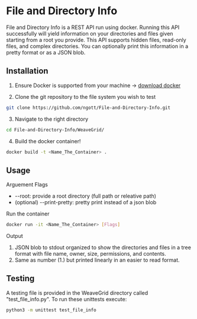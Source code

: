 # File and Directory Info

File and Directory Info is a REST API run using docker. Running this API successfully will yield information on your directories and files given starting from a root you provide. This API supports hidden files, read-only files, and complex directories. You can optionally print this information in a pretty format or as a JSON blob.

## Installation

1) Ensure Docker is supported from your machine -> [download docker](https://www.docker.com/products/docker-desktop)

2) Clone the git repository to the file system you wish to test

```bash
git clone https://github.com/ngott/File-and-Directory-Info.git
```

3) Navigate to the right directory

```bash
cd File-and-Directory-Info/WeaveGrid/
```

4) Build the docker container!

```bash
docker build -t <Name_The_Container> .
```

## Usage

Arguement Flags
- --root: provide a root directory (full path or releative path)
- (optional) --print-pretty: pretty print instead of a json blob

Run the container

```bash
docker run -it <Name_The_Container> [Flags]
```
Output

1) JSON blob to stdout organized to show the directories and files in a tree format with file name, owner, size, permissions, and contents.
2) Same as number (1.) but printed linearly in an easier to read format.

## Testing

A testing file is provided in the WeaveGrid directory called "test_file_info.py". To run these unittests execute:

```bash
python3 -m unittest test_file_info
```
